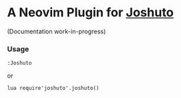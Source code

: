 # A Neovim Plugin for [Joshuto](https://github.com/kamiyaa/joshuto)

(Documentation work-in-progress)

### Usage
```
:Joshuto
```

or 
```
lua require'joshuto'.joshuto()
```

